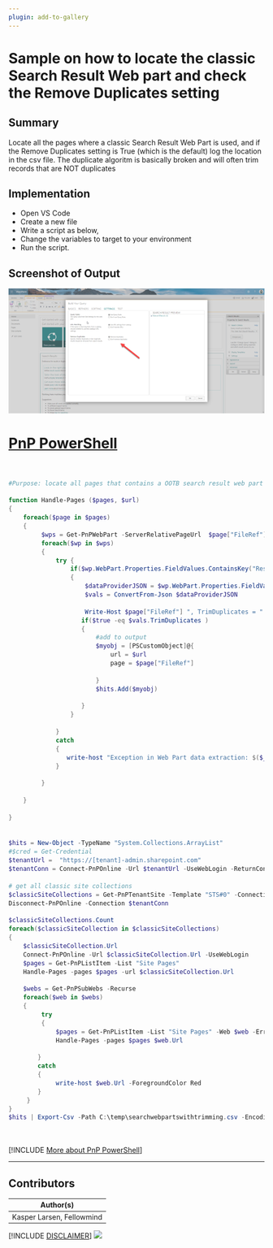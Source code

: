 ```yaml
---
plugin: add-to-gallery
---
```


# Sample on how to locate the classic Search Result Web part and check the Remove Duplicates setting

## Summary

Locate all the pages where a classic Search Result Web Part is used, and if the Remove Duplicates setting is True (which is the default) log the location in the csv file. The duplicate algoritm is basically broken and will often trim records that are NOT duplicates

## Implementation

- Open VS Code
- Create a new file
- Write a script as below,
- Change the variables to target to your environment
- Run the script.
 
## Screenshot of Output 

![Example Screenshot](assets/preview.png)

# [PnP PowerShell](#tab/pnpps)
```powershell


#Purpose: locate all pages that contains a OOTB search result web part ( for checking number of returned items + duplicat check)

function Handle-Pages ($pages, $url) 
{
    foreach($page in $pages)
    {
         $wps = Get-PnPWebPart -ServerRelativePageUrl  $page["FileRef"]
         foreach($wp in $wps)
         {
             try {
                 if($wp.WebPart.Properties.FieldValues.ContainsKey("ResultsPerPage"))
                 {
                     $dataProviderJSON = $wp.WebPart.Properties.FieldValues["DataProviderJSON"]
                     $vals = ConvertFrom-Json $dataProviderJSON
 
                     Write-Host $page["FileRef"] ", TrimDuplicates = " $vals.TrimDuplicates ", ResultsPerPage" $wp.WebPart.Properties.FieldValues["ResultsPerPage"]    
                    if($true -eq $vals.TrimDuplicates )
                    {
                        #add to output
                        $myobj = [PSCustomObject]@{
                            url = $url
                            page = $page["FileRef"]
                            
                        }
                        $hits.Add($myobj)
            
                    }
                 }
                 
             }
             catch 
             {
                write-host "Exception in Web Part data extraction: $($_.Exception)"    
             }
             
         }
                 
    }    
    
}


$hits = New-Object -TypeName "System.Collections.ArrayList"
#$cred = Get-Credential
$tenantUrl =  "https://[tenant]-admin.sharepoint.com"  
$tenantConn = Connect-PnPOnline -Url $tenantUrl -UseWebLogin -ReturnConnection

# get all classic site collections
$classicSiteCollections = Get-PnPTenantSite -Template "STS#0" -Connection $tenantConn
Disconnect-PnPOnline -Connection $tenantConn

$classicSiteCollections.Count
foreach($classicSiteCollection in $classicSiteCollections)
{
    $classicSiteCollection.Url
    Connect-PnPOnline -Url $classicSiteCollection.Url -UseWebLogin
    $pages = Get-PnPListItem -List "Site Pages" 
    Handle-Pages -pages $pages -url $classicSiteCollection.Url

    $webs = Get-PnPSubWebs -Recurse 
    foreach($web in $webs)
    {
         try
         {    
             $pages = Get-PnPListItem -List "Site Pages" -Web $web -ErrorAction Stop
             Handle-Pages -pages $pages $web.Url
             
        }
        catch
        {
             write-host $web.Url -ForegroundColor Red
        }
     }
}
$hits | Export-Csv -Path C:\temp\searchwebpartswithtrimming.csv -Encoding UTF8 -Delimiter "|" -Force -NoTypeInformation
   
   

```
[!INCLUDE [More about PnP PowerShell](../../docfx/includes/MORE-PNPPS.md)]
***

## Contributors

| Author(s) |
|-----------|
| Kasper Larsen, Fellowmind|

[!INCLUDE [DISCLAIMER](../../docfx/includes/DISCLAIMER.md)]
<img src="https://pnptelemetry.azurewebsites.net/script-samples/scripts/spo-update-search-result-webparts" aria-hidden="true" />
